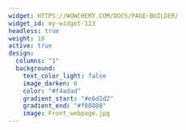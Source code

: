 ```yaml
---
widget: HTTPS://WOWCHEMY.COM/DOCS/PAGE-BUILDER/
widget_id: my-widget-123
headless: true
weight: 10
active: true
design:
  columns: "1"
  background:
    text_color_light: false
    image_darken: 0
    color: "#f4adad"
    gradient_start: "#e6d2d2"
    gradient_end: "#f08080"
    image: Front_webpage.jpg
---
```

